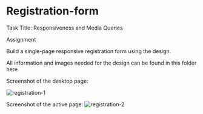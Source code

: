 # Registration-form

Task Title: Responsiveness and Media Queries


Assignment

Build a single-page responsive registration form using the design.

All information and images needed for the design can be found in this folder here

Screenshot of the desktop page:

![registration-1](https://user-images.githubusercontent.com/65573250/174081730-90615f2a-f99e-4d59-abed-28b521d7e63d.png)



Screenshot of the active page:
![registration-2](https://user-images.githubusercontent.com/65573250/174081742-471a9cad-34f1-4db2-a773-f199f6b818d1.png)


